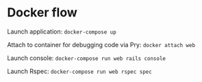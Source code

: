 # Docker flow

Launch application: `docker-compose up`

Attach to container for debugging code via Pry: `docker attach web`

Launch console: `docker-compose run web rails console`

Launch Rspec: `docker-compose run web rspec spec`
